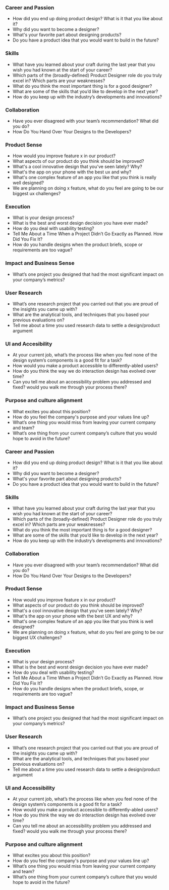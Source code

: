 ### Career and Passion

- How did you end up doing product design? What is it that you like about it?
- Why did you want to become a designer?
- What's your favorite part about designing products?
- Do you have a product idea that you would want to build in the future?

### Skills

- What have you learned about your craft during the last year that you wish you had known at the start of your career?
- Which parts of the (broadly-defined) Product Designer role do you truly excel in? Which parts are your weaknesses?
- What do you think the most important thing is for a good designer?
- What are some of the skills that you’d like to develop in the next year?
- How do you keep up with the industry’s developments and innovations?

### Collaboration

- Have you ever disagreed with your team’s recommendation? What did you do?
- How Do You Hand Over Your Designs to the Developers?

### Product Sense

- How would you improve feature x in our product?
- What aspects of our product do you think should be improved?
- What's a cool innovative design that you've seen lately? Why?
- What's the app on your phone with the best ux and why?
- What's one complex feature of an app you like that you think is really well designed?
- We are planning on doing x feature, what do you feel are going to be our biggest ux challenges?

### Execution

- What is your design process?
- What is the best and worst design decision you have ever made?
- How do you deal with usability testing?
- Tell Me About a Time When a Project Didn’t Go Exactly as Planned. How Did You Fix It?
- How do you handle designs when the product briefs, scope or requirements are too vague?

### Impact and Business Sense

- What’s one project you designed that had the most significant impact on your company’s metrics?

### User Research

- What’s one research project that you carried out that you are proud of the insights you came up with?
- What are the analytical tools, and techniques that you based your previous evaluations on?
- Tell me about a time you used research data to settle a design/product argument

### UI and Accesibility

- At your current job, what’s the process like when you feel none of the design system’s components is a good fit for a task?
- How would you make a product accessible to differently-abled users?
- How do you think the way we do interaction design has evolved over time?
- Can you tell me about an accessibility problem you addressed and fixed? would you walk me through your process there?

### Purpose and culture alignment

- What excites you about this position?
- How do you feel the company's purpose and your values line up?
- What’s one thing you would miss from leaving your current company and team?
- What’s one thing from your current company’s culture that you would hope to avoid in the future?

### Career and Passion

- How did you end up doing product design? What is it that you like about it?
- Why did you want to become a designer?
- What's your favorite part about designing products?
- Do you have a product idea that you would want to build in the future?

### Skills

- What have you learned about your craft during the last year that you wish you had known at the start of your career?
- Which parts of the (broadly-defined) Product Designer role do you truly excel in? Which parts are your weaknesses?
- What do you think the most important thing is for a good designer?
- What are some of the skills that you’d like to develop in the next year?
- How do you keep up with the industry’s developments and innovations?

### Collaboration

- Have you ever disagreed with your team’s recommendation? What did you do?
- How Do You Hand Over Your Designs to the Developers?

### Product Sense

- How would you improve feature x in our product?
- What aspects of our product do you think should be improved?
- What's a cool innovative design that you've seen lately? Why?
- What's the app on your phone with the best UX and why?
- What's one complex feature of an app you like that you think is well designed?
- We are planning on doing x feature, what do you feel are going to be our biggest UX challenges?

### Execution

- What is your design process?
- What is the best and worst design decision you have ever made?
- How do you deal with usability testing?
- Tell Me About a Time When a Project Didn’t Go Exactly as Planned. How Did You Fix It?
- How do you handle designs when the product briefs, scope, or requirements are too vague?

### Impact and Business Sense

- What’s one project you designed that had the most significant impact on your company’s metrics?

### User Research

- What’s one research project that you carried out that you are proud of the insights you came up with?
- What are the analytical tools, and techniques that you based your previous evaluations on?
- Tell me about a time you used research data to settle a design/product argument

### UI and Accessibility

- At your current job, what’s the process like when you feel none of the design system’s components is a good fit for a task?
- How would you make a product accessible to differently-abled users?
- How do you think the way we do interaction design has evolved over time?
- Can you tell me about an accessibility problem you addressed and fixed? would you walk me through your process there?

### Purpose and culture alignment

- What excites you about this position?
- How do you feel the company's purpose and your values line up?
- What’s one thing you would miss from leaving your current company and team?
- What’s one thing from your current company’s culture that you would hope to avoid in the future?
